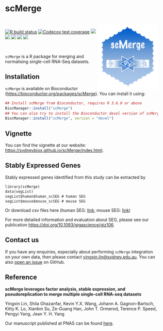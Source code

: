 
<!-- README.md is generated from README.Rmd. Please edit that file -->

# scMerge

<br />

<img src="https://github.com/SydneyBioX/scMerge/raw/master/inst/logo.png" align="right" width="200" />

[![R build
status](https://github.com/SydneyBioX/scMerge/workflows/R-CMD-check/badge.svg)](https://github.com/SydneyBioX/scMerge/actions)
[![Codecov test
coverage](https://codecov.io/gh/SydneyBioX/scMerge/branch/master/graph/badge.svg)](https://codecov.io/gh/SydneyBioX/scMerge?branch=master)
[![](https://img.shields.io/badge/doi-10.1073/pnas.1820006116-blue.svg)](https://doi.org/10.1073/pnas.1820006116)
[![](https://img.shields.io/badge/devel%20version-1.5.0-blue.svg)](https://github.com/SydneyBioX/scMerge)
[![](https://img.shields.io/badge/download-1155/total-green.svg)](https://bioconductor.org/packages/stats/bioc/scMerge)
[![](https://img.shields.io/github/last-commit/SydneyBioX/scMerge.svg)](https://github.com/SydneyBioX/scMerge/commits/master)
[![](https://img.shields.io/badge/Docker%20image-available-blue.svg)](https://hub.docker.com/repository/docker/kevinwang09/scmerge)

<br />

`scMerge` is a R package for merging and normalising single-cell RNA-Seq
datasets.

## Installation

`scMerge` is available on Bioconductor
(<https://bioconductor.org/packages/scMerge>). You can install it using:

``` r
## Install scMerge from Bioconductor, requires R 3.6.0 or above
BiocManager::install("scMerge")
## You can also try to install the Bioconductor devel version of scMerge:
BiocManager::install("scMerge", version = "devel")
```

## Vignette

You can find the vignette at our website:
<https://sydneybiox.github.io/scMerge/index.html>.


## Stably Expressed Genes

Stably expressed genes identified from this study can be extracted by

```
library(scMerge)
data(segList)
segList$human$human_scSEG # human SEG
segList$mouse$mouse_scSEG # mouse SEG
```

Or download csv files here (human SEG: [link](https://www.maths.usyd.edu.au/u/yingxinl/wwwnb/SEG/human_scSEG.csv); mouse SEG: [link](https://www.maths.usyd.edu.au/u/yingxinl/wwwnb/SEG/mouse_scSEG.csv))

For more detailed information and evaluation about SEG, please see our publication https://doi.org/10.1093/gigascience/giz106.

## Contact us

If you have any enquiries, especially about performing `scMerge`
integration on your own data, then please contact
<yingxin.lin@sydney.edu.au>. You can also [open an
issue](https://github.com/SydneyBioX/scMerge/issues) on GitHub.

## Reference

**scMerge leverages factor analysis, stable expression, and
pseudoreplication to merge multiple single-cell RNA-seq datasets**

Yingxin Lin, Shila Ghazanfar, Kevin Y.X. Wang, Johann A. Gagnon-Bartsch,
Kitty K. Lo, Xianbin Su, Ze-Guang Han, John T. Ormerod, Terence P.
Speed, Pengyi Yang, Jean Y. H. Yang

Our manuscript published at PNAS can be found
[here](http://www.pnas.org/lookup/doi/10.1073/pnas.1820006116).
